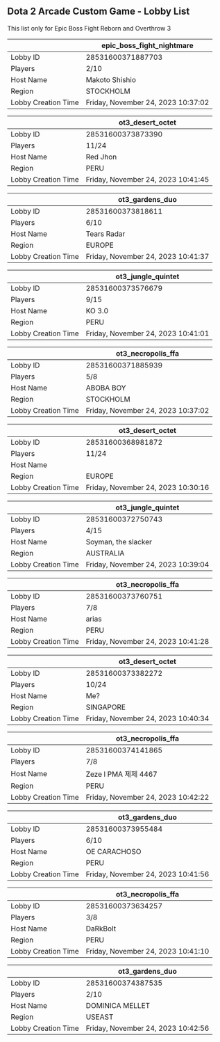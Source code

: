 ## Dota 2 Arcade Custom Game - Lobby List

This list only for Epic Boss Fight Reborn and Overthrow 3

|  | epic_boss_fight_nightmare |
| ------ | ------ |
| Lobby ID | 28531600371887703 |
| Players | 2/10 |
| Host Name | Makoto Shishio |
| Region | STOCKHOLM |
| Lobby Creation Time | Friday, November 24, 2023 10:37:02 |


|  | ot3_desert_octet |
| ------ | ------ |
| Lobby ID | 28531600373873390 |
| Players | 11/24 |
| Host Name | Red Jhon |
| Region | PERU |
| Lobby Creation Time | Friday, November 24, 2023 10:41:45 |


|  | ot3_gardens_duo |
| ------ | ------ |
| Lobby ID | 28531600373818611 |
| Players | 6/10 |
| Host Name | Tears Radar |
| Region | EUROPE |
| Lobby Creation Time | Friday, November 24, 2023 10:41:37 |


|  | ot3_jungle_quintet |
| ------ | ------ |
| Lobby ID | 28531600373576679 |
| Players | 9/15 |
| Host Name | KO 3.0 |
| Region | PERU |
| Lobby Creation Time | Friday, November 24, 2023 10:41:01 |


|  | ot3_necropolis_ffa |
| ------ | ------ |
| Lobby ID | 28531600371885939 |
| Players | 5/8 |
| Host Name | ABOBA BOY |
| Region | STOCKHOLM |
| Lobby Creation Time | Friday, November 24, 2023 10:37:02 |


|  | ot3_desert_octet |
| ------ | ------ |
| Lobby ID | 28531600368981872 |
| Players | 11/24 |
| Host Name | <Cyborgix> |
| Region | EUROPE |
| Lobby Creation Time | Friday, November 24, 2023 10:30:16 |


|  | ot3_jungle_quintet |
| ------ | ------ |
| Lobby ID | 28531600372750743 |
| Players | 4/15 |
| Host Name | Soyman, the slacker |
| Region | AUSTRALIA |
| Lobby Creation Time | Friday, November 24, 2023 10:39:04 |


|  | ot3_necropolis_ffa |
| ------ | ------ |
| Lobby ID | 28531600373760751 |
| Players | 7/8 |
| Host Name | arias |
| Region | PERU |
| Lobby Creation Time | Friday, November 24, 2023 10:41:28 |


|  | ot3_desert_octet |
| ------ | ------ |
| Lobby ID | 28531600373382272 |
| Players | 10/24 |
| Host Name | Me? |
| Region | SINGAPORE |
| Lobby Creation Time | Friday, November 24, 2023 10:40:34 |


|  | ot3_necropolis_ffa |
| ------ | ------ |
| Lobby ID | 28531600374141865 |
| Players | 7/8 |
| Host Name | Zeze l PMA 제제 4467 |
| Region | PERU |
| Lobby Creation Time | Friday, November 24, 2023 10:42:22 |


|  | ot3_gardens_duo |
| ------ | ------ |
| Lobby ID | 28531600373955484 |
| Players | 6/10 |
| Host Name | OE  CARACHOSO |
| Region | PERU |
| Lobby Creation Time | Friday, November 24, 2023 10:41:56 |


|  | ot3_necropolis_ffa |
| ------ | ------ |
| Lobby ID | 28531600373634257 |
| Players | 3/8 |
| Host Name | DaRkBoIt |
| Region | PERU |
| Lobby Creation Time | Friday, November 24, 2023 10:41:10 |


|  | ot3_gardens_duo |
| ------ | ------ |
| Lobby ID | 28531600374387535 |
| Players | 2/10 |
| Host Name | DOMINICA MELLET |
| Region | USEAST |
| Lobby Creation Time | Friday, November 24, 2023 10:42:56 |


